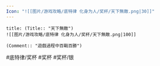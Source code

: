 ```yaml
---
Icon: "![[图片/游戏攻略/底特律 化身为人/奖杯/天下無敵.png|30]]"
---
```

```ad-common-silver-trophy
title: (Title:: "天下無敵")
![[图片/游戏攻略/底特律 化身为人/奖杯/天下無敵.png|100]]

(Comment:: "遊戲過程中百戰百勝")
```

#底特律/奖杯 #奖杯 #奖杯/银
